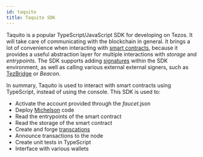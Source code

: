 ```yaml
---
id: taquito
title: Taquito SDK
---
```


Taquito is a popular TypeScript/JavaScript SDK for developing on Tezos. It will take care of communicating with the blockchain in general. It brings a lot of convenience when interacting with [smart contracts](../smart_contract/smart-contract), because it provides a useful abstraction layer for multiple interactions with *storage* and *entrypoints*. The SDK supports adding [signatures](../tezos_protocol/cryptography/signature) within the SDK environment, as well as calling various external external signers, such as [TezBridge](tezbridge) or *Beacon*. 

In summary, Taquito is used to interact with smart contracts using TypeScript, instead of using the console. This SDK is used to:

* Activate the account provided through the *faucet*.json
* Deploy [Michelson](../smart_contract/michelson) code
* Read the entrypoints of the smart contract
* Read the storage of the smart contract
* Create and forge [transcations](../tezos_protocol/operations/transaction)
* Announce transactions to the node
* Create unit tests in TypeScript
* Interface with various wallets
  